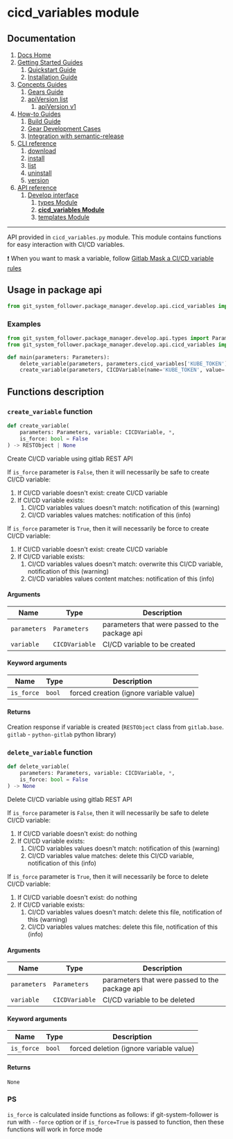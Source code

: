 # cicd_variables module
## Documentation
1. [Docs Home](../../docs_home.md)
2. [Getting Started Guides](../../getting_started.md) 
   1. [Quickstart Guide](../../getting_started/quickstart.md)
   2. [Installation Guide](../../getting_started/installation.md)
3. [Concepts Guides](../../concepts.md)  
   1. [Gears Guide](../../concepts/gears.md)
   2. [apiVersion list](../../concepts/api_version_list.md)
      1. [apiVersion v1](../../concepts/api_version_list/v1.md) 
4. [How-to Guides](../../how_to.md)  
   1. [Build Guide](../../how_to/build.md)
   2. [Gear Development Cases](../../how_to/gear_development_cases.md)
   3. [Integration with semantic-release](../../how_to/integration_with_semantic_release.md)
5. [CLI reference](../../cli_reference.md)
   1. [download](../../cli_reference/download.md)
   2. [install](../../cli_reference/install.md) 
   3. [list](../../cli_reference/list.md)
   4. [uninstall](../../cli_reference/uninstall.md)
   5. [version](../../cli_reference/version.md)
6. [API reference](../../api_reference.md)  
   1. [Develop interface](../develop_interface.md)
      1. [types Module](types.md)
      2. **[cicd_variables Module](cicd_variables.md)**
      3. [templates Module](templates.md)

---

API provided in `cicd_variables.py` module. This module contains functions for easy interaction with CI/CD variables.

:exclamation: When you want to mask a variable, follow [Gitlab Mask a CI/CD variable rules](https://docs.gitlab.com/ee/ci/variables/#mask-a-cicd-variable)

## Usage in package api
```python
from git_system_follower.package_manager.develop.api.cicd_variables import create_variable, delete_variable
```

### Examples
```python
from git_system_follower.package_manager.develop.api.types import Parameters
from git_system_follower.package_manager.develop.api.cicd_variables import CICDVariable, create_variable, delete_variable

def main(parameters: Parameters):
    delete_variable(parameters, parameters.cicd_variables['KUBE_TOKEN'])
    create_variable(parameters, CICDVariable(name='KUBE_TOKEN', value='new_kubernetes_token', env='*', masked=True))
```

## Functions description
### `create_variable` function
```python
def create_variable(
    parameters: Parameters, variable: CICDVariable, *, 
    is_force: bool = False
) -> RESTObject | None
```
Create CI/CD variable using gitlab REST API

If `is_force` parameter is `False`, then it will necessarily be safe to create CI/CD variable:
1. If CI/CD variable doesn't exist: create CI/CD variable
2. If CI/CD variable exists:
   1. CI/CD variables values doesn't match: notification of this (warning)
   2. CI/CD variables values matches: notification of this (info)

If `is_force` parameter is `True`, then it will necessarily be force to create CI/CD variable:
1. If CI/CD variable doesn't exist: create CI/CD variable
2. If CI/CD variable exists:
   1. CI/CD variables values doesn't match: overwrite this CI/CD variable, notification of this (warning)
   2. CI/CD variables values content matches: notification of this (info)

#### Arguments
| Name         | Type           | Description                                    |
|--------------|----------------|------------------------------------------------|
| `parameters` | `Parameters`   | parameters that were passed to the package api |
| `variable`   | `CICDVariable` | CI/CD variable to be created                   |

#### Keyword arguments
| Name       | Type   | Description                             |
|------------|--------|-----------------------------------------|
| `is_force` | `bool` | forced creation (ignore variable value) |

#### Returns
Creation response if variable is created (`RESTObject` class from `gitlab.base`. `gitlab` - `python-gitlab` python library)

### `delete_variable` function
```python
def delete_variable(
    parameters: Parameters, variable: CICDVariable, *, 
    is_force: bool = False
) -> None
```
Delete CI/CD variable using gitlab REST API

If `is_force` parameter is `False`, then it will necessarily be safe to delete CI/CD variable:
1. If CI/CD variable doesn't exist: do nothing
2. If CI/CD variable exists:
   1. CI/CD variables values doesn't match: notification of this (warning)
   2. CI/CD variables value matches: delete this CI/CD variable, notification of this (info)

If `is_force` parameter is `True`, then it will necessarily be force to delete CI/CD variable:
1. If CI/CD variable doesn't exist: do nothing
2. If CI/CD variable exists:
   1. CI/CD variables values doesn't match: delete this file, notification of this (warning)
   2. CI/CD variables values matches: delete this file, notification of this (info)
   

#### Arguments
| Name         | Type           | Description                                    |
|--------------|----------------|------------------------------------------------|
| `parameters` | `Parameters`   | parameters that were passed to the package api |
| `variable`   | `CICDVariable` | CI/CD variable to be deleted                   |

#### Keyword arguments
| Name       | Type   | Description                             |
|------------|--------|-----------------------------------------|
| `is_force` | `bool` | forced deletion (ignore variable value) |

#### Returns
`None`

### PS
`is_force` is calculated inside functions as follows: if git-system-follower is run with `--force` option or if `is_force=True` is passed to function,
then these functions will work in force mode
